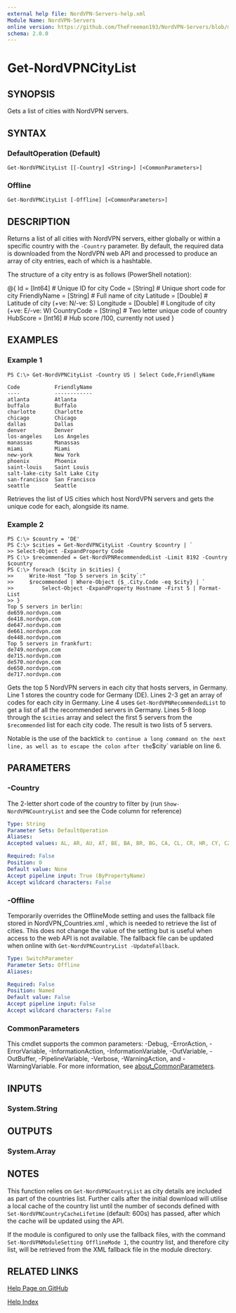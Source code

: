 ```yaml
---
external help file: NordVPN-Servers-help.xml
Module Name: NordVPN-Servers
online version: https://github.com/TheFreeman193/NordVPN-Servers/blob/master/docs/Get-NordVPNCityList.md
schema: 2.0.0
---
```


# Get-NordVPNCityList

## SYNOPSIS
Gets a list of cities with NordVPN servers.

## SYNTAX

### DefaultOperation (Default)
```
Get-NordVPNCityList [[-Country] <String>] [<CommonParameters>]
```

### Offline
```
Get-NordVPNCityList [-Offline] [<CommonParameters>]
```

## DESCRIPTION
Returns a list of all cities with NordVPN servers, either globally or within a specific country with the `-Country` parameter.
By default, the required data is downloaded from the NordVPN web API and processed to produce an array of city entries, each of which is a hashtable.

The structure of a city entry is as follows (PowerShell notation):

@{
     Id           = \[Int64\] # Unique ID for city
     Code         = \[String\] # Unique short code for city
     FriendlyName = \[String\] # Full name of city
     Latitude     = \[Double\] # Latitude of city (+ve: N/-ve: S)
     Longitude    = \[Double\] # Longitude of city (+ve: E/-ve: W)
     CountryCode  = \[String\] # Two letter unique code of country
     HubScore     = \[Int16\] # Hub score /100, currently not used
 }

## EXAMPLES

### Example 1
```
PS C:\> Get-NordVPNCityList -Country US | Select Code,FriendlyName

Code           FriendlyName
----           ------------
atlanta        Atlanta
buffalo        Buffalo
charlotte      Charlotte
chicago        Chicago
dallas         Dallas
denver         Denver
los-angeles    Los Angeles
manassas       Manassas
miami          Miami
new-york       New York
phoenix        Phoenix
saint-louis    Saint Louis
salt-lake-city Salt Lake City
san-francisco  San Francisco
seattle        Seattle
```

Retrieves the list of US cities which host NordVPN servers and gets the unique code for each, alongside its name.

### Example 2
```
PS C:\> $country = 'DE'
PS C:\> $cities = Get-NordVPNCityList -Country $country | `
>> Select-Object -ExpandProperty Code
PS C:\> $recommended = Get-NordVPNRecommendedList -Limit 8192 -Country $country
PS C:\> foreach ($city in $cities) {
>>     Write-Host "Top 5 servers in $city`:"
>>     $recommended | Where-Object {$_.City.Code -eq $city} | `
>>         Select-Object -ExpandProperty Hostname -First 5 | Format-List
>> }
Top 5 servers in berlin:
de659.nordvpn.com
de418.nordvpn.com
de647.nordvpn.com
de661.nordvpn.com
de448.nordvpn.com
Top 5 servers in frankfurt:
de749.nordvpn.com
de715.nordvpn.com
de570.nordvpn.com
de650.nordvpn.com
de717.nordvpn.com
```

Gets the top 5 NordVPN servers in each city that hosts servers, in Germany.
Line 1 stores the country code for Germany (DE).
Lines 2-3 get an array of codes for each city in Germany.
Line 4 uses `Get-NordVPNRecommendedList` to get a list of all the recommended servers in Germany.
Lines 5-8 loop through the `$cities` array and select the first 5 servers from the `$recommended` list for each city code.
The result is two lists of 5 servers.

Notable is the use of the backtick ` to continue a long command on the next line, as well as to escape the colon after the `$city` variable on line 6.

## PARAMETERS

### -Country
The 2-letter short code of the country to filter by (run `Show-NordVPNCountryList` and see the Code column for reference)

```yaml
Type: String
Parameter Sets: DefaultOperation
Aliases:
Accepted values: AL, AR, AU, AT, BE, BA, BR, BG, CA, CL, CR, HR, CY, CZ, DK, EE, FI, FR, GE, DE, GR, HK, HU, IS, IN, ID, IE, IL, IT, JP, LV, LU, MY, MX, MD, NL, NZ, MK, NO, PL, PT, RO, RS, SG, SK, SI, ZA, KR, ES, SE, CH, TW, TH, TR, UA, AE, GB, US, VN

Required: False
Position: 0
Default value: None
Accept pipeline input: True (ByPropertyName)
Accept wildcard characters: False
```

### -Offline
Temporarily overrides the OfflineMode setting and uses the fallback file stored in NordVPN_Countries.xml , which is needed to retrieve the list of cities.
This does not change the value of the setting but is useful when access to the web API is not available.
The fallback file can be updated when online with `Get-NordVPNCountryList -UpdateFallback`.

```yaml
Type: SwitchParameter
Parameter Sets: Offline
Aliases:

Required: False
Position: Named
Default value: False
Accept pipeline input: False
Accept wildcard characters: False
```

### CommonParameters
This cmdlet supports the common parameters: -Debug, -ErrorAction, -ErrorVariable, -InformationAction, -InformationVariable, -OutVariable, -OutBuffer, -PipelineVariable, -Verbose, -WarningAction, and -WarningVariable. For more information, see [about_CommonParameters](http://go.microsoft.com/fwlink/?LinkID=113216).

## INPUTS

### System.String
## OUTPUTS

### System.Array
## NOTES
This function relies on `Get-NordVPNCountryList` as city details are included as part of the countries list.
Further calls after the initial download will utilise a local cache of the country list until the number of seconds defined with `Set-NordVPNCountryCacheLifetime` (default: 600s) has passed, after which the cache will be updated using the API.

If the module is configured to only use the fallback files, with the command `Set-NordVPNModuleSetting OfflineMode 1`, the country list, and therefore city list, will be retrieved from the XML fallback file in the module directory.

## RELATED LINKS

[Help Page on GitHub](https://github.com/TheFreeman193/NordVPN-Servers/blob/master/docs/Get-NordVPNCityList.md)

[Help Index]()
